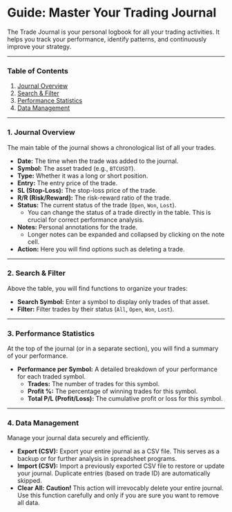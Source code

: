 # Guide: Master Your Trading Journal

The Trade Journal is your personal logbook for all your trading activities. It helps you track your performance, identify patterns, and continuously improve your strategy.

---

### Table of Contents
1. [Journal Overview](#journal-overview)
2. [Search & Filter](#search-filter)
3. [Performance Statistics](#performance-statistics)
4. [Data Management](#data-management)

---

### <a name="journal-overview"></a>1. Journal Overview

The main table of the journal shows a chronological list of all your trades.

*   **Date:** The time when the trade was added to the journal.
*   **Symbol:** The asset traded (e.g., `BTCUSDT`).
*   **Type:** Whether it was a long or short position.
*   **Entry:** The entry price of the trade.
*   **SL (Stop-Loss):** The stop-loss price of the trade.
*   **R/R (Risk/Reward):** The risk-reward ratio of the trade.
*   **Status:** The current status of the trade (`Open`, `Won`, `Lost`).
    *   You can change the status of a trade directly in the table. This is crucial for correct performance analysis.
*   **Notes:** Personal annotations for the trade.
    *   Longer notes can be expanded and collapsed by clicking on the note cell.
*   **Action:** Here you will find options such as deleting a trade.

---

### <a name="search-filter"></a>2. Search & Filter

Above the table, you will find functions to organize your trades:

*   **Search Symbol:** Enter a symbol to display only trades of that asset.
*   **Filter:** Filter trades by their status (`All`, `Open`, `Won`, `Lost`).

---

### <a name="performance-statistics"></a>3. Performance Statistics

At the top of the journal (or in a separate section), you will find a summary of your performance.

*   **Performance per Symbol:** A detailed breakdown of your performance for each traded symbol.
    *   **Trades:** The number of trades for this symbol.
    *   **Profit %:** The percentage of winning trades for this symbol.
    *   **Total P/L (Profit/Loss):** The cumulative profit or loss for this symbol.

---

### <a name="data-management"></a>4. Data Management

Manage your journal data securely and efficiently.

*   **Export (CSV):** Export your entire journal as a CSV file. This serves as a backup or for further analysis in spreadsheet programs.
*   **Import (CSV):** Import a previously exported CSV file to restore or update your journal. Duplicate entries (based on trade ID) are automatically skipped.
*   **Clear All:** **Caution!** This action will irrevocably delete your entire journal. Use this function carefully and only if you are sure you want to remove all data.
